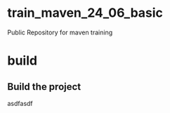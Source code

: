 # train_maven_24_06_basic
Public Repository for maven training


# build

## Build the project
asdfasdf

